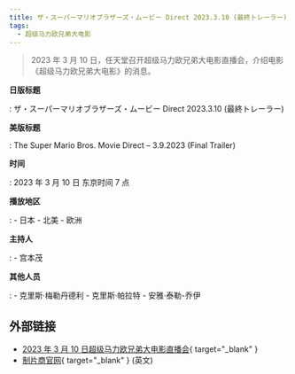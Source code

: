 ```yaml
---
title: ザ・スーパーマリオブラザーズ・ムービー Direct 2023.3.10 (最終トレーラー)
tags:
  - 超级马力欧兄弟大电影
---
```


> 2023 年 3 月 10 日，任天堂召开超级马力欧兄弟大电影直播会，介绍电影《超级马力欧兄弟大电影》的消息。

**日版标题**

:	ザ・スーパーマリオブラザーズ・ムービー Direct 2023.3.10 (最終トレーラー)

**美版标题**

:	The Super Mario Bros. Movie Direct – 3.9.2023 (Final Trailer)

**时间**

:	2023 年 3 月 10 日 东京时间 7 点

**播放地区**

:	- 日本
	- 北美
	- 欧洲

**主持人**

:	- 宫本茂

**其他人员**

:	- 克里斯·梅勒丹德利
	- 克里斯·帕拉特
	- 安雅·泰勒-乔伊

## 外部链接

- [2023 年 3 月 10 日超级马力欧兄弟大电影直播会](https://www.bilibili.com/video/BV1jM411x7Rt/){ target="_blank" }
- [制片商官网](https://www.illuminationstudiosparis.com/portfolio/mario/){ target="_blank" } (英文)
